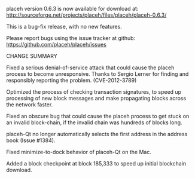 placeh version 0.6.3 is now available for download at:
  http://sourceforge.net/projects/placeh/files/placeh/placeh-0.6.3/

This is a bug-fix release, with no new features.

Please report bugs using the issue tracker at github:
  https://github.com/placeh/placeh/issues

CHANGE SUMMARY

Fixed a serious denial-of-service attack that could cause the
placeh process to become unresponsive. Thanks to Sergio Lerner
for finding and responsibly reporting the problem. (CVE-2012-3789)

Optimized the process of checking transaction signatures, to
speed up processing of new block messages and make propagating
blocks across the network faster.

Fixed an obscure bug that could cause the placeh process to get
stuck on an invalid block-chain, if the invalid chain was
hundreds of blocks long.

placeh-Qt no longer automatically selects the first address
in the address book (Issue #1384).

Fixed minimize-to-dock behavior of placeh-Qt on the Mac.

Added a block checkpoint at block 185,333 to speed up initial
blockchain download.
